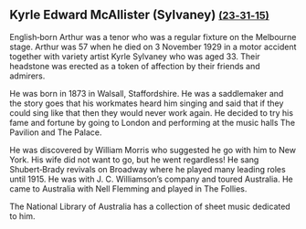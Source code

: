 ## Kyrle Edward McAllister (Sylvaney) <small>[(23‑31‑15)](https://brisbane.discovereverafter.com/profile/31855492 "Go to Memorial Information" )</small>

English‑born Arthur was a tenor who was a regular fixture on the Melbourne stage. Arthur was 57 when he died on 3 November 1929 in a motor accident together with variety artist Kyrle Sylvaney who was aged 33. Their headstone was erected as a token of affection by their friends and admirers. 

He was born in 1873 in Walsall, Staffordshire. He was a saddlemaker and the story goes that his workmates heard him singing and said that if they could sing like that then they would never work again. He decided to try his fame and fortune by going to London and performing at the music halls The Pavilion and The Palace. 

He was discovered by William Morris who suggested he go with him to New York. His wife did not want to go, but he went regardless! He sang Shubert‑Brady revivals on Broadway where he played many leading roles until 1915. He was with J. C. Williamson’s company and toured Australia. He came to Australia with Nell Flemming and played in The Follies. 

The National Library of Australia has a collection of sheet music dedicated to him.
